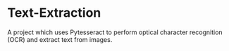 # Text-Extraction

A project which uses Pytesseract to perform optical character recognition (OCR) and extract text from images.
